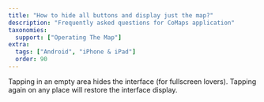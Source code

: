 ```yaml
---
title: "How to hide all buttons and display just the map?"
description: "Frequently asked questions for CoMaps application"
taxonomies:
  support: ["Operating The Map"]
extra:
  tags: ["Android", "iPhone & iPad"]
  order: 90
---
```


Tapping in an empty area hides the interface (for fullscreen lovers). Tapping again on any place will restore the interface display.
